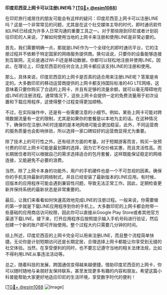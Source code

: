 **印度尼西亚上网卡可以注册LINE吗？[[TG💪+ @esim1088](https://t.me/s/esim1088)]**

在印尼旅行或居住的朋友可能会有这样的疑问：印度尼西亚上网卡可以注册LINE吗？这是一个非常常见的问题，尤其是在这个社交媒体主导的时代，即时通讯软件如LINE已经成为许多人日常沟通的重要工具之一。对于那些刚到印尼或者计划前往印尼的人来说，了解如何使用当地的上网卡来注册和使用LINE是非常必要的。

首先，我们需要明确一点，那就是LINE作为一个全球化的即时通讯平台，它的注册过程并不依赖于特定国家的网络服务提供商。换句话说，只要你的设备能够连接到互联网，无论是通过Wi-Fi还是移动数据，你都可以轻松地注册并使用LINE。因此，在理论上，印度尼西亚的任何合法上网卡都应该支持LINE的注册和使用。

那么，具体来说，印度尼西亚的上网卡是否真的适合用来注册LINE呢？答案是肯定的。大多数印尼的移动运营商提供的上网卡都支持国际标准的4G LTE网络，这意味着只要你购买了合适的上网卡，并且有足够的流量余额，就可以毫无障碍地完成LINE的注册流程。通常情况下，这些上网卡会提供一定的免费流量用于初次设置和下载应用程序，这使得整个过程变得更加顺畅。

不过，在实际操作中，还是有一些需要注意的小细节。例如，某些上网卡可能对跨境数据流量有一定的限制，尤其是如果你的套餐是以本地为主的话。在这种情况下，确保你在注册LINE时连接的是本地网络可能会更加稳妥。此外，不同运营商的服务质量也会影响体验，所以选择一家口碑较好的运营商显得尤为重要。

除了技术上的可行性之外，还有经济方面的考量。对于短期游客而言，购买一张预付费的印尼上网卡可能是最划算的选择，因为它不仅价格实惠，而且灵活性高。而长期居住者则可以根据自己的需求选择适合的包月套餐，这样既能保证稳定的网络连接，又能避免不必要的浪费。

当然，除了上网卡本身的功能外，用户的手机硬件也是一个不可忽视的因素。确保你的手机支持最新的网络制式，并且已经安装了最新版本的LINE应用。有时候，旧版本的应用程序可能会遇到兼容性问题，导致无法正常工作。因此，定期检查更新并保持系统的最新状态是非常重要的。

最后，让我们来看看如何快速高效地完成LINE的注册过程。一般来说，你需要做的第一步就是下载LINE应用程序到你的手机上。大多数印尼的上网卡都会附带一些基础的应用商店访问权限，因此你可以直接从Google Play Store或者其他官方渠道下载LINE。接下来，打开应用程序后按照提示输入手机号码进行验证，然后创建一个新的账户即可开始使用。整个过程大约只需要几分钟的时间。

综上所述，印度尼西亚的上网卡完全可以用来注册LINE，而且整个流程简单快捷。无论你是计划短期访问还是长期定居，合理选择上网卡都能让你享受到无缝的社交体验。当然，在享受便利的同时，也不要忘记遵守当地的相关法律法规，比如不得利用LINE从事违法活动等。

总之，随着科技的发展，跨国通信变得越来越便捷。借助印度尼西亚的上网卡，你可以随时随地与亲朋好友保持联系，甚至发现更多有趣的内容和朋友。希望这篇小科普能帮助大家更好地适应印尼的生活环境，享受数字时代的便利！

[[TG💪+ @esim1088](https://t.me/s/esim1088) ![Image](https://i.postimg.cc/4NQfJmqS/Snipaste-2025-05-13-00-14-12.png)]
